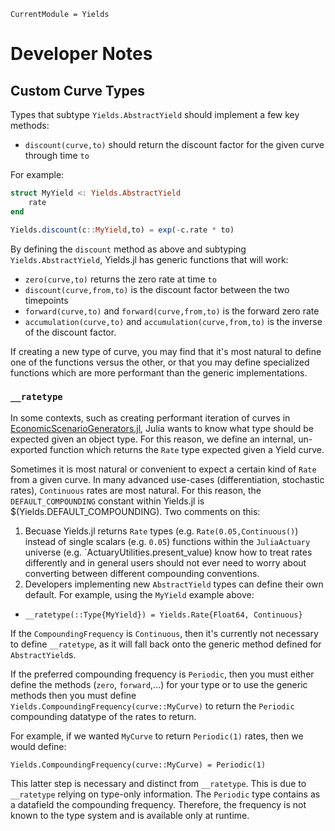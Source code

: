 ```@meta
CurrentModule = Yields
```

# Developer Notes

## Custom Curve Types

Types that subtype `Yields.AbstractYield` should implement a few key methods:

- `discount(curve,to)` should return the discount factor for the given curve through time `to`

For example:

```julia
struct MyYield <: Yields.AbstractYield
    rate
end

Yields.discount(c::MyYield,to) = exp(-c.rate * to)
```


By defining the `discount` method as above and subtyping `Yields.AbstractYield`, Yields.jl has generic functions that will work:

- `zero(curve,to)` returns the zero rate at time `to`
- `discount(curve,from,to)` is the discount factor between the two timepoints
- `forward(curve,to)` and `forward(curve,from,to)` is the forward zero rate
- `accumulation(curve,to)` and `accumulation(curve,from,to)` is the inverse of the discount factor.

If creating a new type of curve, you may find that it's most natural to define one of the functions versus the other, or that you may define specialized functions which are more performant than the generic implementations.

### `__ratetype`

In some contexts, such as creating performant iteration of curves in [EconomicScenarioGenerators.jl](https://github.com/JuliaActuary/EconomicScenarioGenerators.jl), Julia wants to know what type should be expected given an object type. For this reason, we define an internal, un-exported function which returns the `Rate` type expected given a Yield curve.

Sometimes it is most natural or convenient to expect a certain kind of `Rate` from a given curve. In many advanced use-cases (differentiation, stochastic rates), `Continuous` rates are most natural. For this reason, the `DEFAULT_COMPOUNDING` constant within Yields.jl is $(Yields.DEFAULT_COMPOUNDING). Two comments on this:

1. Becuase Yields.jl returns `Rate` types (e.g. `Rate(0.05,Continuous()`) instead of single scalars (e.g. `0.05`) functions within the `JuliaActuary` universe (e.g. `ActuaryUtilities.present_value) know how to treat rates differently and in general users should not ever need to worry about converting between different compounding conventions.
2. Developers implementing new `AbstractYield` types can define their own default. For example, using the `MyYield` example above:

  - `__ratetype(::Type{MyYield}) = Yields.Rate{Float64, Continuous}`

If the `CompoundingFrequency` is `Continuous`, then it's currently not necessary to define `__ratetype`, as it will fall back onto the generic method defined for `AbstractYield`s.

If the preferred compounding frequency is `Periodic`, then you must either define the methods (`zero`, `forward`,...) for your type or to use the generic methods then you must define `Yields.CompoundingFrequency(curve::MyCurve)` to return the `Periodic` compounding datatype of the rates to return. 

For example, if we wanted `MyCurve` to return `Periodic(1)` rates, then we would define:

`Yields.CompoundingFrequency(curve::MyCurve) = Periodic(1)`

This latter step is necessary and distinct from `__ratetype`. This is due to `__ratetype` relying on type-only information. The `Periodic` type contains as a datafield the compounding frequency. Therefore, the frequency is not known to the type system and is available only at runtime. 
